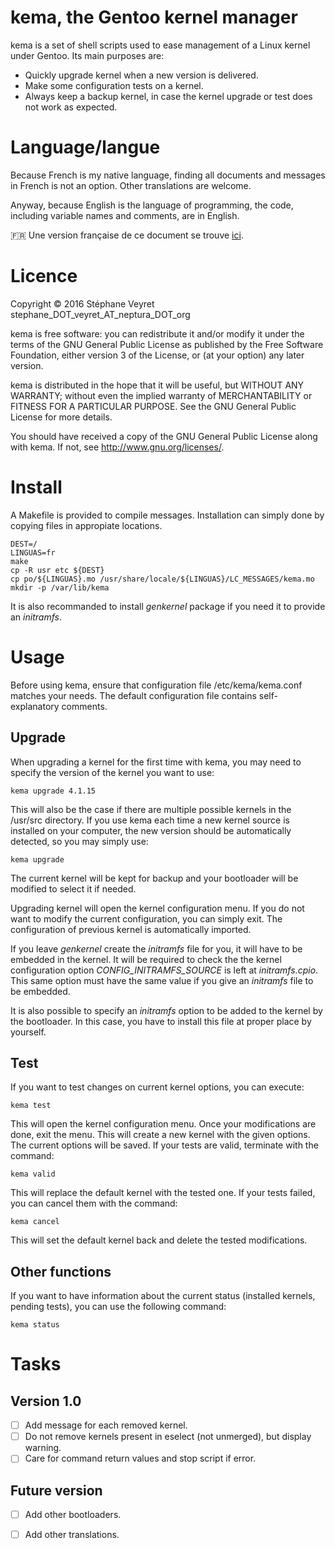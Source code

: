 # kema, the Gentoo kernel manager

kema is a set of shell scripts used to ease management of a Linux kernel under Gentoo. Its main purposes are:
* Quickly upgrade kernel when a new version is delivered.
* Make some configuration tests on a kernel.
* Always keep a backup kernel, in case the kernel upgrade or test does not work as expected.

# Language/langue

Because French is my native language, finding all documents and messages in French is not an option. Other translations are welcome.

Anyway, because English is the language of programming, the code, including variable names and comments, are in English.

:fr: Une version française de ce document se trouve [ici](doc/fr/README.md).

# Licence

Copyright © 2016 Stéphane Veyret stephane_DOT_veyret_AT_neptura_DOT_org

kema is free software: you can redistribute it and/or modify it under the terms of the GNU General Public License as published by the Free Software Foundation, either version 3 of the License, or (at your option) any later version.

kema is distributed in the hope that it will be useful, but WITHOUT ANY WARRANTY; without even the implied warranty of MERCHANTABILITY or FITNESS FOR A PARTICULAR PURPOSE. See the GNU General Public License for more details.

You should have received a copy of the GNU General Public License along with kema.  If not, see <http://www.gnu.org/licenses/>.

# Install

A Makefile is provided to compile messages. Installation can simply done by copying files in appropiate locations.

    DEST=/
    LINGUAS=fr
    make
    cp -R usr etc ${DEST}
    cp po/${LINGUAS}.mo /usr/share/locale/${LINGUAS}/LC_MESSAGES/kema.mo
    mkdir -p /var/lib/kema

It is also recommanded to install _genkernel_ package if you need it to provide an _initramfs_.

# Usage

Before using kema, ensure that configuration file /etc/kema/kema.conf matches your needs. The default configuration file contains self-explanatory comments.

## Upgrade

When upgrading a kernel for the first time with kema, you may need to specify the version of the kernel you want to use:

    kema upgrade 4.1.15

This will also be the case if there are multiple possible kernels in the /usr/src directory. If you use kema each time a new kernel source is installed on your computer, the new version should be automatically detected, so you may simply use:

    kema upgrade

The current kernel will be kept for backup and your bootloader will be modified to select it if needed.

Upgrading kernel will open the kernel configuration menu. If you do not want to modify the current configuration, you can simply exit. The configuration of previous kernel is automatically imported.

If you leave _genkernel_ create the _initramfs_ file for you, it will have to be embedded in the kernel. It will be required to check the the kernel configuration option _CONFIG_INITRAMFS_SOURCE_ is left at _initramfs.cpio_. This same option must have the same value if you give an _initramfs_ file to be embedded.

It is also possible to specify an _initramfs_ option to be added to the kernel by the bootloader. In this case, you have to install this file at proper place by yourself.

## Test

If you want to test changes on current kernel options, you can execute:

    kema test

This will open the kernel configuration menu. Once your modifications are done, exit the menu. This will create a new kernel with the given options. The current options will be saved. If your tests are valid, terminate with the command:

    kema valid

This will replace the default kernel with the tested one. If your tests failed, you can cancel them with the command:

    kema cancel

This will set the default kernel back and delete the tested modifications.

## Other functions

If you want to have information about the current status (installed kernels, pending tests), you can use the following command:

    kema status

# Tasks

## Version 1.0

- [ ] Add message for each removed kernel.
- [ ] Do not remove kernels present in eselect (not unmerged), but display warning.
- [ ] Care for command return values and stop script if error.

## Future version

- [ ] Add other bootloaders.
- [ ] Add other translations.

